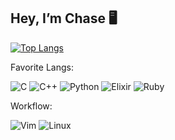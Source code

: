 ## Hey, I’m Chase 🖥

[![Top Langs](https://github-readme-stats.vercel.app/api/top-langs/?username=chskzl&layout=compact)](https://github.com/chskzl/github-readme-stats)

Favorite Langs:

![C](https://img.shields.io/badge/c-%2300599C.svg?style=for-the-badge&logo=c&logoColor=white)
![C++](https://img.shields.io/badge/c++-%2300599C.svg?style=for-the-badge&logo=c%2B%2B&logoColor=white)
![Python](https://img.shields.io/badge/python-3670A0?style=for-the-badge&logo=python&logoColor=ffdd54)
![Elixir](https://img.shields.io/badge/elixir-%234B275F.svg?style=for-the-badge&logo=elixir&logoColor=white)
![Ruby](https://img.shields.io/badge/ruby-%23CC342D.svg?style=for-the-badge&logo=ruby&logoColor=white)

Workflow:

![Vim](https://img.shields.io/badge/VIM-%2311AB00.svg?style=for-the-badge&logo=vim&logoColor=white)
![Linux](https://img.shields.io/badge/Linux-FCC624?style=for-the-badge&logo=linux&logoColor=black)
